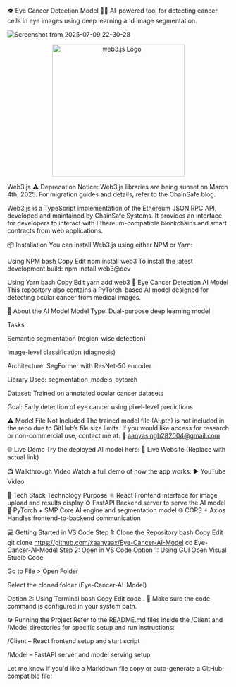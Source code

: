 👁️ Eye Cancer Detection Model 🔬🧠
AI-powered tool for detecting cancer cells in eye images using deep learning and image segmentation.



![Screenshot from 2025-07-09 22-30-28](https://github.com/user-attachments/assets/b0fe1c85-c73e-4c71-a5b3-bb89f369daf2)


<p align="center"> <img src="assets/logo/web3js.jpg" width="300" alt="web3.js Logo" /> </p>
Web3.js
⚠️ Deprecation Notice:
Web3.js libraries are being sunset on March 4th, 2025.
For migration guides and details, refer to the ChainSafe blog.








Web3.js is a TypeScript implementation of the Ethereum JSON RPC API, developed and maintained by ChainSafe Systems. It provides an interface for developers to interact with Ethereum-compatible blockchains and smart contracts from web applications.

📦 Installation
You can install Web3.js using either NPM or Yarn:

Using NPM
bash
Copy
Edit
npm install web3
To install the latest development build:
npm install web3@dev

Using Yarn
bash
Copy
Edit
yarn add web3
🚀 Eye Cancer Detection AI Model
This repository also contains a PyTorch-based AI model designed for detecting ocular cancer from medical images.

🧠 About the AI Model
Model Type: Dual-purpose deep learning model

Tasks:

Semantic segmentation (region-wise detection)

Image-level classification (diagnosis)

Architecture: SegFormer with ResNet-50 encoder

Library Used: segmentation_models_pytorch

Dataset: Trained on annotated ocular cancer datasets

Goal: Early detection of eye cancer using pixel-level predictions

⚠️ Model File Not Included
The trained model file (AI.pth) is not included in the repo due to GitHub’s file size limits.
If you would like access for research or non-commercial use, contact me at:
📩 aanyasingh282004@gmail.com

🌐 Live Demo
Try the deployed AI model here:
🔗 Live Website (Replace with actual link)

📺 Walkthrough Video
Watch a full demo of how the app works:
▶️ YouTube Video

🧰 Tech Stack
Technology	Purpose
⚛️ React	Frontend interface for image upload and results display
⚙️ FastAPI	Backend server to serve the AI model
🔬 PyTorch + SMP	Core AI engine and segmentation model
🌐 CORS + Axios	Handles frontend-to-backend communication

💻 Getting Started in VS Code
Step 1: Clone the Repository
bash
Copy
Edit
git clone https://github.com/xaanyaax/Eye-Cancer-AI-Model
cd Eye-Cancer-AI-Model
Step 2: Open in VS Code
Option 1: Using GUI
Open Visual Studio Code

Go to File > Open Folder

Select the cloned folder (Eye-Cancer-AI-Model)

Option 2: Using Terminal
bash
Copy
Edit
code .
📝 Make sure the code command is configured in your system path.

⚙️ Running the Project
Refer to the README.md files inside the /Client and /Model directories for specific setup and run instructions:

/Client – React frontend setup and start script

/Model – FastAPI server and model serving setup

Let me know if you'd like a Markdown file copy or auto-generate a GitHub-compatible file!





